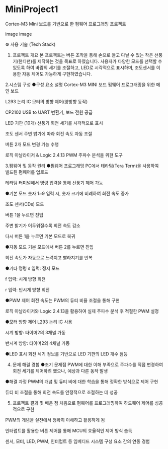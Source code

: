 # MiniProject1

Cortex-M3 Mini 보드를 기반으로 한 펌웨어 프로그래밍 프로젝트

image image

⚙️ 사용 기술 (Tech Stack)


1. 프로젝트 개요
본 프로젝트는 버튼 조작을 통해 손으로 들고 다닐 수 있는 작은 선풍기(핸디팬)를 제작하는 것을 목표로 하였습니다. 사용자가 다양한 모드를 선택할 수 있도록 하여 바람의 세기를 조절하고, LED로 시각적으로 표시하며, 조도센서를 이용한 자동 제어도 가능하게 구현하였습니다.

2.시스템 구성
●구성 요소 설명
Cortex-M3 MINI 보드 펌웨어 프로그래밍을 위한 메인 보드

L293 논리 IC 모터의 방향 제어(양방향 동작)

CP2102 USB to UART 변환기, 보드 전원 공급

LED 기판 (10개) 선풍기 회전 세기를 시각적으로 표시

조도 센서 주변 밝기에 따라 회전 속도 자동 조절

버튼 2개 모드 변경 기능 수행

로직 아날라이저 & Logic 2.4.13 PWM 주파수 분석을 위한 도구

3.펌웨어 및 동작 원리
●펌웨어 프로그래밍
PC에서 테라텀(Tera Term)을 사용하여 빌드된 펌웨어를 업로드

테라텀 터미널에서 명령 입력을 통해 선풍기 제어 가능

●기본 모드
숫자 1~9 입력 시, 숫자 크기에 비례하여 회전 속도 증가

조도 센서(CDs) 모드

버튼 1을 누르면 진입

주변 밝기가 어두워질수록 회전 속도 감소

다시 버튼 1을 누르면 기본 모드로 복귀

●자동 모드
기본 모드에서 버튼 2를 누르면 진입

회전 속도가 자동으로 느려지고 빨라지기를 반복

●기타 명령
s 입력: 정지 모드

f 입력: 시계 방향 회전

r 입력: 반시계 방향 회전

●PWM 제어
회전 속도는 PWM의 듀티 비율 조절을 통해 구현

로직 아날라이저와 Logic 2.4.13을 활용하여 실제 주파수 분석 후 적절한 PWM 설정

●모터 방향 제어
L293 논리 IC 사용

시계 방향: 타이머2의 3채널 가동

반시계 방향: 타이머2의 4채널 가동

●LED 표시
회전 세기 정보를 기반으로 LED 기판의 LED 개수 점등

4. 문제 해결 경험
●초기 문제점
PWM에 대한 이해 부족으로 주파수를 직접 변경하여 회전 세기를 제어하려 했으나, 예상과 다른 동작 발생

●해결 과정
PWM의 개념 및 듀티 비에 대한 학습을 통해 정확한 방식으로 제어 구현

듀티 비 조절을 통해 회전 속도를 안정적으로 조절하는 데 성공

5. 프로젝트 결과 및 배운 점
처음으로 펌웨어를 프로그래밍하여 하드웨어 제어를 성공적으로 구현

PWM의 개념을 실전에서 정확히 이해하고 활용하게 됨

인터럽트를 활용한 버튼 제어를 통해 MCU의 효율적인 제어 방식 습득

센서, 모터, LED, PWM, 인터럽트 등 임베디드 시스템 구성 요소 간의 연동 경험
